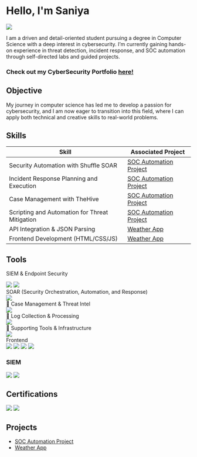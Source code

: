 # Hello, I'm Saniya
<a href="www.linkedin.com/in/saniya-pirani"><img src="https://img.shields.io/badge/-LinkedIn-0072b1?&style=for-the-badge&logo=linkedin&logoColor=white" /></a>


I am a driven and detail-oriented student pursuing a degree in Computer Science with a deep interest in cybersecurity. I’m currently gaining hands-on experience in threat detection, incident response, and SOC automation through self-directed labs and guided projects.

### Check out my CyberSecurity Portfolio <a href="https://saniya2727-1.github.io/Cybersecurity-Portfolio/">here!</a>

## Objective

My journey in computer science has led me to develop a passion for cybersecurity, and I am now eager to transition into this field, where I can apply both technical and creative skills to real-world problems.

## Skills

| Skill                                         | Associated Project         |
|-----------------------------------------------|----------------------------|
| Security Automation with Shuffle SOAR         | <a href="https://github.com/saniya2727-1/SOC-Automation-Project">SOC Automation Project</a>|
| Incident Response Planning and Execution      | <a href="https://github.com/saniya2727-1/SOC-Automation-Project">SOC Automation Project</a>|
| Case Management with TheHive                  | <a href="https://github.com/saniya2727-1/SOC-Automation-Project">SOC Automation Project</a>|
| Scripting and Automation for Threat Mitigation | <a href="https://github.com/saniya2727-1/SOC-Automation-Project">SOC Automation Project</a>|
|API Integration & JSON Parsing	                | <a href="https://github.com/saniya2727-1/weather-app">Weather App</a>
|Frontend Development (HTML/CSS/JS)	| <a href="https://github.com/saniya2727-1/weather-app">Weather App</a>

## Tools

SIEM & Endpoint Security
<div> <img src="https://img.shields.io/badge/-Wazuh-026873?&style=for-the-badge&logo=Wazuh&logoColor=white" /> <img src="https://img.shields.io/badge/-Sysmon-000000?&style=for-the-badge&logo=Windows&logoColor=white" /> </div>
SOAR (Security Orchestration, Automation, and Response)
<div> <img src="https://img.shields.io/badge/-Shuffle_SOAR-000000?&style=for-the-badge&logo=GitHub&logoColor=white" /> </div>
📂 Case Management & Threat Intel
<div> <img src="https://img.shields.io/badge/-TheHive-FE8A71?&style=for-the-badge&logoColor=white"   /> </div>
📡 Log Collection & Processing
<div>   <img src="https://img.shields.io/badge/-Elasticsearch-005571?&style=for-the-badge&logo=Elasticsearch&logoColor=white"  /> </div>
🔧 Supporting Tools & Infrastructure
<div>   <img src="https://img.shields.io/badge/-Ubuntu-E95420?&style=for-the-badge&logo=Ubuntu&logoColor=white"   /> </div>
Frontend 
<div> <img src="https://img.shields.io/badge/-HTML5-E34F26?&style=for-the-badge&logo=html5&logoColor=white" /> <img src="https://img.shields.io/badge/-CSS3-1572B6?&style=for-the-badge&logo=css3&logoColor=white" /> <img src="https://img.shields.io/badge/-JavaScript-F7DF1E?&style=for-the-badge&logo=javascript&logoColor=black" /> <img src="https://img.shields.io/badge/-OpenWeatherMap_API-FF8C00?&style=for-the-badge&logoColor=white" /> </div>


### SIEM
<div>
    <img src="https://img.shields.io/badge/-Wazuh-026873?&style=for-the-badge&logo=Wazuh&logoColor=white" />
    <img src="https://img.shields.io/badge/-Elasticsearch-005571?&style=for-the-badge&logo=Elasticsearch&logoColor=white" />
</div>

## Certifications
<div>
<img src="https://img.shields.io/badge/-Microsoft%20Excel-217346?&style=for-the-badge&logo=Microsoft%20Excel&logoColor=white" />
<img src="https://img.shields.io/badge/-Google%20Cybersecurity%20Certificate-4285F4?&style=for-the-badge&logo=Google&logoColor=white" />

</div>

## Projects
- <a href="https://github.com/saniya2727-1/SOC-Automation-Project">SOC Automation Project</a>
- <a href="https://github.com/saniya2727-1/weather-app">Weather App</a>

